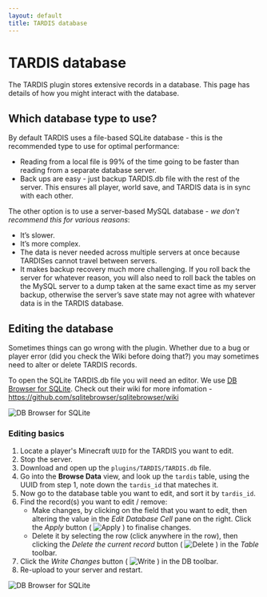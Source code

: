 ```yaml
---
layout: default
title: TARDIS database
---
```


# TARDIS database

The TARDIS plugin stores extensive records in a database. This page has details of how you might interact with the database.

## Which database type to use?

By default TARDIS uses a file-based SQLite database - this is the recommended type to use for optimal performance:

- Reading from a local file is 99% of the time going to be faster than reading from a separate database server.
- Back ups are easy - just backup TARDIS.db file with the rest of the server. This ensures all player, world save, and TARDIS data is in sync with each other.

The other option is to use a server-based MySQL database - _we don't recommend this for various reasons_:

- It’s slower.
- It’s more complex.
- The data is never needed across multiple servers at once because TARDISes cannot travel between servers.
- It makes backup recovery much more challenging. If you roll back the server for whatever reason, you will also need to roll back the tables on the MySQL server to a dump taken at the same exact time as my server backup, otherwise the server’s save state may not agree with whatever data is in the TARDIS database.

## Editing the database

Sometimes things can go wrong with the plugin. Whether due to a bug or player error (did you check the Wiki before doing that?) you may sometimes need to alter or delete TARDIS records.

To open the SQLite TARDIS.db file you will need an editor. We use [DB Browser for SQLite](https://sqlitebrowser.org/). Check out their wiki for more infomation - https://github.com/sqlitebrowser/sqlitebrowser/wiki

![DB Browser for SQLite](/images/docs/db_sqlitebrowser.svg)

### Editing basics

1. Locate a player's Minecraft `UUID` for the TARDIS you want to edit.
2. Stop the server.
3. Download and open up the `plugins/TARDIS/TARDIS.db` file.
4. Go into the **Browse Data** view, and look up the `tardis` table, using the UUID from step 1, note down the `tardis_id` that mateches it.
5. Now go to the database table you want to edit, and sort it by `tardis_id`.
6. Find the record(s) you want to edit / remove:
   - Make changes, by clicking on the field that you want to edit, then altering the value in the _Edit Database Cell_ pane on the right. Click the _Apply_ button ( ![Apply](/images/docs/db_apply.png) ) to finalise changes.
   - Delete it by selecting the row (click anywhere in the row), then clicking the _Delete the current record_ button ( ![Delete](/images/docs/db_delete.png) ) in the _Table_ toolbar.
7. Click the _Write Changes_ button ( ![Write](/images/docs/db_write.png) ) in the DB toolbar.
8. Re-upload to your server and restart.

![DB Browser for SQLite](/images/docs/db_browser.png)